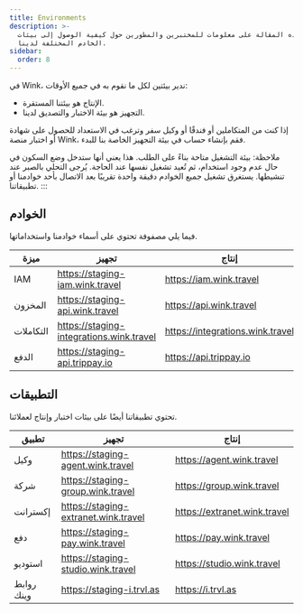 ```yaml
---
title: Environments
description: >-
  تحتوي هذه المقالة على معلومات للمختبرين والمطورين حول كيفية الوصول إلى بيئات
  الخادم المختلفة لدينا.
sidebar:
  order: 8
---
```

في Wink، ندير بيئتين لكل ما نقوم به في جميع الأوقات:

* الإنتاج هو بيئتنا المستقرة.
* التجهيز هو بيئة الاختبار والتصديق لدينا.

إذا كنت من المتكاملين أو فندقًا أو وكيل سفر وترغب في الاستعداد للحصول على شهادة أو اختبار منصة Wink، فقم بإنشاء حساب في بيئة التجهيز الخاصة بنا للبدء.

ملاحظة: بيئة التشغيل متاحة بناءً على الطلب. هذا يعني أنها ستدخل وضع السكون في حال عدم وجود استخدام، ثم تُعيد تشغيل نفسها عند الحاجة. يُرجى التحلي بالصبر عند تنشيطها. يستغرق تشغيل جميع الخوادم دقيقة واحدة تقريبًا بعد الاتصال بأحد خوادمنا أو تطبيقاتنا.
:::

## الخوادم

فيما يلي مصفوفة تحتوي على أسماء خوادمنا واستخداماتها.

| ميزة | تجهيز | إنتاج
| ------- | ------- | ---------- |
| IAM | https://staging-iam.wink.travel | https://iam.wink.travel |
| المخزون | https://staging-api.wink.travel | https://api.wink.travel |
| التكاملات | https://staging-integrations.wink.travel | https://integrations.wink.travel |
| الدفع | https://staging-api.trippay.io | https://api.trippay.io |

## التطبيقات

تحتوي تطبيقاتنا أيضًا على بيئات اختبار وإنتاج لعملائنا.

| تطبيق | تجهيز | إنتاج
| ------- | ------- | ---------- |
| وكيل | https://staging-agent.wink.travel | https://agent.wink.travel |
| شركة | https://staging-group.wink.travel | https://group.wink.travel |
| إكسترانت | https://staging-extranet.wink.travel | https://extranet.wink.travel |
| دفع | https://staging-pay.wink.travel | https://pay.wink.travel |
| استوديو | https://staging-studio.wink.travel | https://studio.wink.travel |
| روابط وينك | https://staging-i.trvl.as | https://i.trvl.as |

